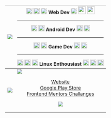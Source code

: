| <img src="https://github-readme-stats-sigma-five.vercel.app/api?username=furkkurt&show_icons=true&theme=dracula"> | <img width="20" height="20" src="https://user-images.githubusercontent.com/69459954/164563910-e7914076-2419-4ad5-b98a-7c5399fc8db2.png"> <img width="20" height="20" src="https://user-images.githubusercontent.com/69459954/190922176-e32c73c2-8e2c-48fc-af62-dbe1fa21f81e.png"> <img width="20" height="20" src="https://cdn.icon-icons.com/icons2/1381/PNG/512/webstorm_93692.png"> Web Dev <img width="20" height="20" src="https://www.step2gen.com/WebsiteAssets/assets/images/nodejs.svg"> <img width="25" height="25" src="https://community.appinventor.mit.edu/uploads/default/original/3X/1/f/1fe17fd5547aeba7aa4d4fb3427ab27c7860d0be.png"> <img width="25" height="25" src="https://uxwing.com/wp-content/themes/uxwing/download/brands-and-social-media/nextjs-icon.png"> <br><hr> <img width="20" height="20" src="https://upload.wikimedia.org/wikipedia/commons/thumb/c/c1/Android_Studio_icon_%282023%29.svg/2048px-Android_Studio_icon_%282023%29.svg.png"> <img width="20" height="20" src="https://cordova.apache.org/static/img/cordova_256.png"> Android Dev <img height="20" width="20" src="https://static-00.iconduck.com/assets.00/flutter-icon-2048x2048-ufx4idi8.png"> <img height="20" width="20" src="https://upload.wikimedia.org/wikipedia/commons/thumb/a/a2/Dart_programming_language_logo_icon.svg/2048px-Dart_programming_language_logo_icon.svg.png"> <br><hr> <img width="20" height="20" src="https://user-images.githubusercontent.com/69459954/164381832-dc31c8b3-b390-46f4-ad7f-6f7dd1ca5f3c.png"> <img width="20" height="20" src="https://upload.wikimedia.org/wikipedia/commons/thumb/6/6a/Godot_icon.svg/2048px-Godot_icon.svg.png"> Game Dev <img width="20" height="20" src="https://img.informer.com/icons_mac/png/128/429/429789.png"> <img height="20" width="20" src="https://gdm-catalog-fmapi-prod.imgix.net/ProductLogo/f7268393-52eb-4690-8fdb-64f1d8651043.jpeg"> <br><hr> <img width="20" height="20" src="https://cdn.worldvectorlogo.com/logos/raspberry-pi.svg"> <img width="20" height="20" src="https://imgs.search.brave.com/nUPWdjvS4g-ORJoZ8JuMtAmHkMJPRXVEyfopvjZcMVc/rs:fit:1200:1024:1/g:ce/aHR0cHM6Ly9iaXRj/dS5jby9lbi93cC1j/b250ZW50L3VwbG9h/ZHMvMjAyMC8wNy9W/b2lkX0xpbnV4X2xv/Z28uc3ZnXy5wbmc"> <img width="20" height="20" src="https://imgs.search.brave.com/IaR1NP64OQE4ctvaAGXT3ZuwBNcx4DQXgAlNEG4GKUY/rs:fit:1200:1200:1/g:ce/aHR0cHM6Ly93d3cu/cmFzcGJlcnJ5aXRh/bHkuY29tL3dwLWNv/bnRlbnQvdXBsb2Fk/cy8yMDE1LzA0L0Fy/Y2gtbGludXgtbG9n/by5wbmc">  Linux Enthousiast <img width="20" height="20" src="https://user-images.githubusercontent.com/69459954/164563422-cad10723-65da-43ca-8997-fef224f99c6b.png"> <img width="20" height="20" src="https://upload.wikimedia.org/wikipedia/commons/8/83/The_GNU_logo.png"> <img width="20" height="20" src="https://orion42.net/wp-content/uploads/2019/10/full_colored_dark_green42.png"> |
| ------------- | ------------- |
| <p align="center"><img src="https://github-readme-stats-sigma-five.vercel.app/api/top-langs/?username=furkkurt&layout=compact&theme=dracula"></p> | <img src="https://www.codewars.com/users/furkkurt/badges/large">  <br> <p align="center"><a href="https://www.makinDAGames.xyz">Website</a><br><a href="https://play.google.com/store/apps/developer?id=makinDAGames">Google Play Store</a> <br><a href="https://furkkurt.github.io">Frontend Mentors Challanges</a> <br></p> <p align="center">![](https://komarev.com/ghpvc/?username=furkkurt)</p>|
